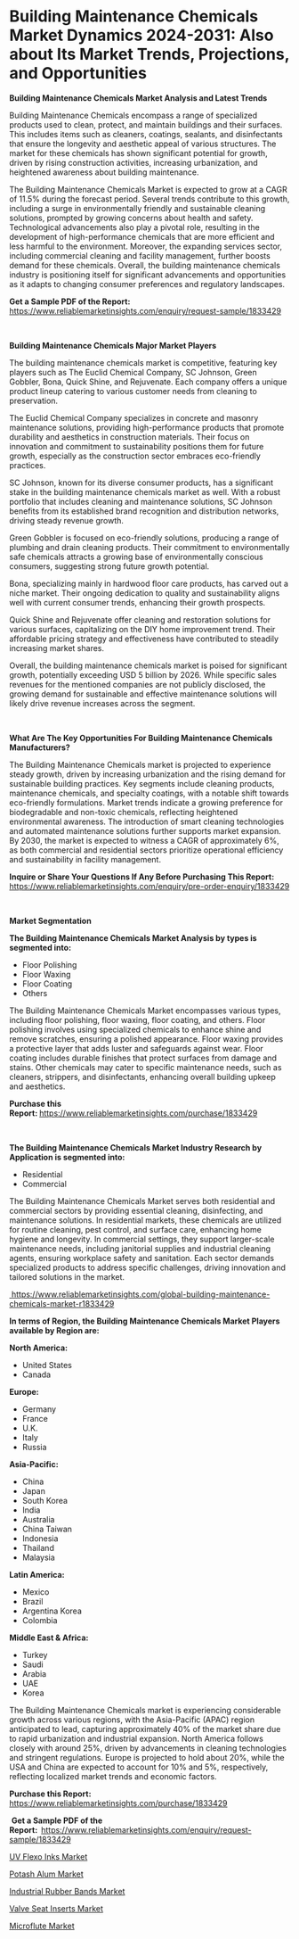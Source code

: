 <p><h1>Building Maintenance Chemicals Market Dynamics 2024-2031: Also about Its Market Trends, Projections, and Opportunities</h1></p><p><strong>Building Maintenance Chemicals Market Analysis and Latest Trends</strong></p>
<p><p>Building Maintenance Chemicals encompass a range of specialized products used to clean, protect, and maintain buildings and their surfaces. This includes items such as cleaners, coatings, sealants, and disinfectants that ensure the longevity and aesthetic appeal of various structures. The market for these chemicals has shown significant potential for growth, driven by rising construction activities, increasing urbanization, and heightened awareness about building maintenance.</p><p>The Building Maintenance Chemicals Market is expected to grow at a CAGR of 11.5% during the forecast period. Several trends contribute to this growth, including a surge in environmentally friendly and sustainable cleaning solutions, prompted by growing concerns about health and safety. Technological advancements also play a pivotal role, resulting in the development of high-performance chemicals that are more efficient and less harmful to the environment. Moreover, the expanding services sector, including commercial cleaning and facility management, further boosts demand for these chemicals. Overall, the building maintenance chemicals industry is positioning itself for significant advancements and opportunities as it adapts to changing consumer preferences and regulatory landscapes.</p></p>
<p><strong>Get a Sample PDF of the Report:&nbsp;</strong> <a href="https://www.reliablemarketinsights.com/enquiry/request-sample/1833429?utm_campaign=1496&utm_medium=2&utm_source=Github&utm_content=ia&utm_term=17102024&utm_id=building-maintenance-chemicals">https://www.reliablemarketinsights.com/enquiry/request-sample/1833429</a></p>
<p>&nbsp;</p>
<p><strong>Building Maintenance Chemicals Major Market Players</strong></p>
<p><p>The building maintenance chemicals market is competitive, featuring key players such as The Euclid Chemical Company, SC Johnson, Green Gobbler, Bona, Quick Shine, and Rejuvenate. Each company offers a unique product lineup catering to various customer needs from cleaning to preservation.</p><p>The Euclid Chemical Company specializes in concrete and masonry maintenance solutions, providing high-performance products that promote durability and aesthetics in construction materials. Their focus on innovation and commitment to sustainability positions them for future growth, especially as the construction sector embraces eco-friendly practices. </p><p>SC Johnson, known for its diverse consumer products, has a significant stake in the building maintenance chemicals market as well. With a robust portfolio that includes cleaning and maintenance solutions, SC Johnson benefits from its established brand recognition and distribution networks, driving steady revenue growth.</p><p>Green Gobbler is focused on eco-friendly solutions, producing a range of plumbing and drain cleaning products. Their commitment to environmentally safe chemicals attracts a growing base of environmentally conscious consumers, suggesting strong future growth potential. </p><p>Bona, specializing mainly in hardwood floor care products, has carved out a niche market. Their ongoing dedication to quality and sustainability aligns well with current consumer trends, enhancing their growth prospects.</p><p>Quick Shine and Rejuvenate offer cleaning and restoration solutions for various surfaces, capitalizing on the DIY home improvement trend. Their affordable pricing strategy and effectiveness have contributed to steadily increasing market shares.</p><p>Overall, the building maintenance chemicals market is poised for significant growth, potentially exceeding USD 5 billion by 2026. While specific sales revenues for the mentioned companies are not publicly disclosed, the growing demand for sustainable and effective maintenance solutions will likely drive revenue increases across the segment.</p></p>
<p>&nbsp;</p>
<p><strong>What Are The Key Opportunities For Building Maintenance Chemicals Manufacturers?</strong></p>
<p><p>The Building Maintenance Chemicals market is projected to experience steady growth, driven by increasing urbanization and the rising demand for sustainable building practices. Key segments include cleaning products, maintenance chemicals, and specialty coatings, with a notable shift towards eco-friendly formulations. Market trends indicate a growing preference for biodegradable and non-toxic chemicals, reflecting heightened environmental awareness. The introduction of smart cleaning technologies and automated maintenance solutions further supports market expansion. By 2030, the market is expected to witness a CAGR of approximately 6%, as both commercial and residential sectors prioritize operational efficiency and sustainability in facility management.</p></p>
<p><strong>Inquire or Share Your Questions If Any Before Purchasing This Report:</strong> <a href="https://www.reliablemarketinsights.com/enquiry/pre-order-enquiry/1833429?utm_campaign=1496&utm_medium=2&utm_source=Github&utm_content=ia&utm_term=17102024&utm_id=building-maintenance-chemicals">https://www.reliablemarketinsights.com/enquiry/pre-order-enquiry/1833429</a></p>
<p>&nbsp;</p>
<p><strong>Market Segmentation</strong></p>
<p><strong>The Building Maintenance Chemicals Market Analysis by types is segmented into:</strong></p>
<p><ul><li>Floor Polishing</li><li>Floor Waxing</li><li>Floor Coating</li><li>Others</li></ul></p>
<p><p>The Building Maintenance Chemicals Market encompasses various types, including floor polishing, floor waxing, floor coating, and others. Floor polishing involves using specialized chemicals to enhance shine and remove scratches, ensuring a polished appearance. Floor waxing provides a protective layer that adds luster and safeguards against wear. Floor coating includes durable finishes that protect surfaces from damage and stains. Other chemicals may cater to specific maintenance needs, such as cleaners, strippers, and disinfectants, enhancing overall building upkeep and aesthetics.</p></p>
<p><strong>Purchase this Report:&nbsp;</strong><a href="https://www.reliablemarketinsights.com/purchase/1833429?utm_campaign=1496&utm_medium=2&utm_source=Github&utm_content=ia&utm_term=17102024&utm_id=building-maintenance-chemicals">https://www.reliablemarketinsights.com/purchase/1833429</a></p>
<p>&nbsp;</p>
<p><strong>The Building Maintenance Chemicals Market Industry Research by Application is segmented into:</strong></p>
<p><ul><li>Residential</li><li>Commercial</li></ul></p>
<p><p>The Building Maintenance Chemicals Market serves both residential and commercial sectors by providing essential cleaning, disinfecting, and maintenance solutions. In residential markets, these chemicals are utilized for routine cleaning, pest control, and surface care, enhancing home hygiene and longevity. In commercial settings, they support larger-scale maintenance needs, including janitorial supplies and industrial cleaning agents, ensuring workplace safety and sanitation. Each sector demands specialized products to address specific challenges, driving innovation and tailored solutions in the market.</p></p>
<p><a href="https://www.reliablemarketinsights.com/global-building-maintenance-chemicals-market-r1833429?utm_campaign=1496&utm_medium=2&utm_source=Github&utm_content=ia&utm_term=17102024&utm_id=building-maintenance-chemicals">&nbsp;https://www.reliablemarketinsights.com/global-building-maintenance-chemicals-market-r1833429</a></p>
<p><strong>In terms of Region, the Building Maintenance Chemicals Market Players available by Region are:</strong></p>
<p>
    <p> <strong> North America: </strong>
        <ul>
            <li>United States</li>
            <li>Canada</li>
        </ul>
        </p> 
    <p> <strong> Europe: </strong>
        <ul>
            <li>Germany</li>
            <li>France</li>
            <li>U.K.</li>
            <li>Italy</li>
            <li>Russia</li>
        </ul>
        </p> 
    <p> <strong> Asia-Pacific: </strong>
        <ul>
            <li>China</li>
            <li>Japan</li>
            <li>South Korea</li>
            <li>India</li>
            <li>Australia</li>
            <li>China Taiwan</li>
            <li>Indonesia</li>
            <li>Thailand</li>
            <li>Malaysia</li>
        </ul>
        </p> 
    <p> <strong> Latin America: </strong>
        <ul>
            <li>Mexico</li>
            <li>Brazil</li>
            <li>Argentina Korea</li>
            <li>Colombia</li>
        </ul>
        </p> 
    <p> <strong> Middle East & Africa: </strong>
        <ul>
            <li>Turkey</li>
            <li>Saudi</li>
            <li>Arabia</li>
            <li>UAE</li>
            <li>Korea</li>
        </ul>
    </p>
    </p>
<p><p>The Building Maintenance Chemicals market is experiencing considerable growth across various regions, with the Asia-Pacific (APAC) region anticipated to lead, capturing approximately 40% of the market share due to rapid urbanization and industrial expansion. North America follows closely with around 25%, driven by advancements in cleaning technologies and stringent regulations. Europe is projected to hold about 20%, while the USA and China are expected to account for 10% and 5%, respectively, reflecting localized market trends and economic factors.</p></p>
<p><strong>Purchase this Report: </strong><a href="https://www.reliablemarketinsights.com/purchase/1833429?utm_campaign=1496&utm_medium=2&utm_source=Github&utm_content=ia&utm_term=17102024&utm_id=building-maintenance-chemicals">https://www.reliablemarketinsights.com/purchase/1833429</a></p>
<p>&nbsp;<strong>Get a Sample PDF of the Report:&nbsp;&nbsp;</strong><a href="https://www.reliablemarketinsights.com/enquiry/request-sample/1833429?utm_campaign=1496&utm_medium=2&utm_source=Github&utm_content=ia&utm_term=17102024&utm_id=building-maintenance-chemicals">https://www.reliablemarketinsights.com/enquiry/request-sample/1833429</a></p>
<p><strong></strong></p>
<p><p><a href="https://www.linkedin.com/pulse/exploring-uv-flexo-inks-market-strategic-insights-growth-m7i3e?utm_campaign=1496&utm_medium=2&utm_source=Github&utm_content=ia&utm_term=17102024&utm_id=building-maintenance-chemicals">UV Flexo Inks Market</a></p><p><a href="https://www.linkedin.com/pulse/market-forecasting-change-global-potash-alum-dynamics-future-62cze?utm_campaign=1496&utm_medium=2&utm_source=Github&utm_content=ia&utm_term=17102024&utm_id=building-maintenance-chemicals">Potash Alum Market</a></p><p><a href="https://www.linkedin.com/pulse/industrial-rubber-bands-industry-sector-new-technologies-market-54oac?utm_campaign=1496&utm_medium=2&utm_source=Github&utm_content=ia&utm_term=17102024&utm_id=building-maintenance-chemicals">Industrial Rubber Bands Market</a></p><p><a href="https://www.linkedin.com/pulse/valve-seat-inserts-industry-resonance-139-amplification-across-mxxrf?utm_campaign=1496&utm_medium=2&utm_source=Github&utm_content=ia&utm_term=17102024&utm_id=building-maintenance-chemicals">Valve Seat Inserts Market</a></p><p><a href="https://www.linkedin.com/pulse/microflute-market-investigation-industry-evolution-forecast-caere?utm_campaign=1496&utm_medium=2&utm_source=Github&utm_content=ia&utm_term=17102024&utm_id=building-maintenance-chemicals">Microflute Market</a></p></p>